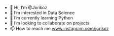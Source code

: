 - 👋 Hi, I’m @Jorikoz
- 👀 I’m interested in Data Science
- 🌱 I’m currently learning Python
- 💞️ I’m looking to collaborate on projects
- 📫 How to reach me www.instagram.com/jorikoz

<!---
Jorikoz/Jorikoz is a ✨ special ✨ repository because its `README.md` (this file) appears on your GitHub profile.
You can click the Preview link to take a look at your changes.
--->
